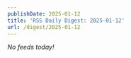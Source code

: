 ```yaml
---
publishDate: 2025-01-12
title: 'RSS Daily Digest: 2025-01-12'
url: /digest/2025-01-12
---
```


_No feeds today!_
